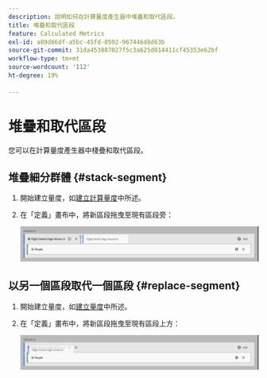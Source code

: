 ```yaml
---
description: 說明如何在計算量度產生器中堆疊和取代區段。
title: 堆疊和取代區段
feature: Calculated Metrics
exl-id: a89d66df-a5bc-45fd-8592-967446d8d63b
source-git-commit: 31da453887027f5c3a625d014411cf45353e62bf
workflow-type: tm+mt
source-wordcount: '112'
ht-degree: 19%

---
```


# 堆疊和取代區段

您可以在計算量度產生器中棧疊和取代區段。

## 堆疊細分群體 {#stack-segment}

1. 開始建立量度，如[建立計算量度](cm-build-metrics.md)中所述。

1. 在「定義」畫布中，將新區段拖曳至現有區段旁：

   ![定義畫布顯示「美國訪客」量度落在現有的國際訪客旁邊。](assets/segment-stack.png)

## 以另一個區段取代一個區段 {#replace-segment}

1. 開始建立量度，如[建立量度](cm-build-metrics.md)中所述。

1. 在「定義」畫布中，將新區段拖曳至現有區段上方：

   ![定義畫布顯示美國訪客掉到「國際訪客」量度上方。](assets/segment-replace.png)
